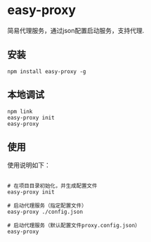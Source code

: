 # easy-proxy


简易代理服务，通过json配置启动服务，支持代理.

## 安装

```shell
npm install easy-proxy -g
```

## 本地调试

```shell
npm link
easy-proxy init
easy-proxy
```


## 使用

使用说明如下：

```shell

# 在项目目录初始化，并生成配置文件
easy-proxy init

# 启动代理服务（指定配置文件）
easy-proxy ./config.json

# 启动代理服务（默认配置文件proxy.config.json）
easy-proxy

```
